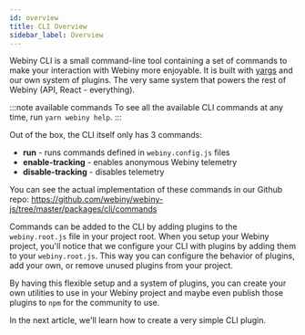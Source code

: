 ```yaml
---
id: overview
title: CLI Overview
sidebar_label: Overview
---
```


Webiny CLI is a small command-line tool containing a set of commands to make your interaction with Webiny more enjoyable. It is built with [yargs](https://www.npmjs.com/package/yargs) and our own system of plugins. The very same system that powers the rest of Webiny (API, React - everything).

:::note available commands
To see all the available CLI commands at any time, run `yarn webiny help`.
:::

Out of the box, the CLI itself only has 3 commands:

- **run** - runs commands defined in `webiny.config.js` files
- **enable-tracking** - enables anonymous Webiny telemetry
- **disable-tracking** - disables telemetry

You can see the actual implementation of these commands in our Github repo:
https://github.com/webiny/webiny-js/tree/master/packages/cli/commands

Commands can be added to the CLI by adding plugins to the `webiny.root.js` file in your project root. When you setup your Webiny project, you'll notice that we configure your CLI with plugins by adding them to your `webiny.root.js`. This way you can configure the behavior of plugins, add your own, or remove unused plugins from your project.

By having this flexible setup and a system of plugins, you can create your own utilities to use in your Webiny project and maybe even publish those plugins to `npm` for the community to use.

In the next article, we'll learn how to create a very simple CLI plugin.
